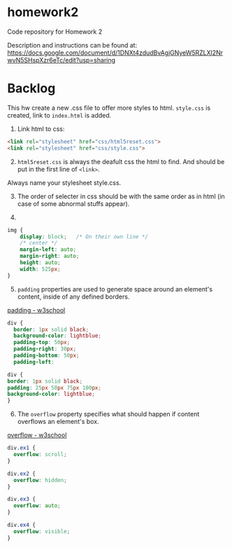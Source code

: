 # homework2
Code repository for Homework 2

Description and instructions can be found at: https://docs.google.com/document/d/1DNXt4zdudBvAgjGNyeW5RZLXl2NrwvN5SHspXzr6eTc/edit?usp=sharing

# Backlog
This hw create a new .css file to offer more styles to html. `style.css` is created, link to `index.html` is added.
1. Link html to css:
```html
<link rel="stylesheet" href="css/html5reset.css">
<link rel="stylesheet" href="css/style.css">
```
2. `html5reset.css` is always the deafult css the html to find. And should be put in the first line of `<link>`.

Always name your stylesheet style.css.


3. The order of selecter in css should be with the same order as in html (in case of some abnormal stuffs appear).

4. 
```css
img {
    display: block;   /* On their own line */
    /* center */
    margin-left: auto;
    margin-right: auto;
    height: auto;
    width: 525px;
}
```

5. `padding` properties are used to generate space around an element's content, inside of any defined borders.

[padding - w3school](https://www.w3schools.com/css/css_padding.asp)
```css
div {
  border: 1px solid black;
  background-color: lightblue;
  padding-top: 50px;
  padding-right: 30px;
  padding-bottom: 50px;
  padding-left:
  ```
  
  ```css
  div {
  border: 1px solid black;
  padding: 25px 50px 75px 100px;
  background-color: lightblue;
}
```
  
6. The `overflow` property specifies what should happen if content overflows an element's box.

[overflow - w3school](https://www.w3schools.com/cssref/pr_pos_overflow.asp) 
```css
div.ex1 {
  overflow: scroll;
}

div.ex2 {
  overflow: hidden;
}

div.ex3 {
  overflow: auto;
}

div.ex4 {
  overflow: visible;
}
```
